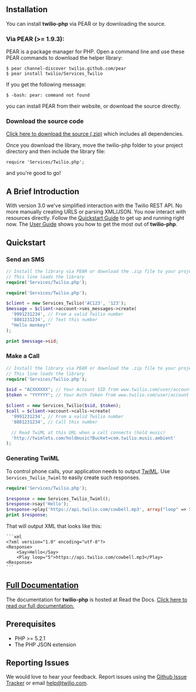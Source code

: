 ## Installation

You can install **twilio-php** via PEAR or by downloading the source.

### Via PEAR (>= 1.9.3):

PEAR is a package manager for PHP. Open a command line and use these PEAR
commands to download the helper library:

    $ pear channel-discover twilio.github.com/pear
    $ pear install twilio/Services_Twilio

If you get the following message:

    $ -bash: pear: command not found

you can install PEAR from their website, or download the source directly.

### Download the source code

[Click here to download the source
(.zip)](https://github.com/twilio/twilio-php/zipball/master) which includes all
dependencies.

Once you download the library, move the twilio-php folder to your project
directory and then include the library file:

    require 'Services/Twilio.php';

and you're good to go!

## A Brief Introduction

With version 3.0 we've simplified interaction with the Twilio
REST API. No more manually creating URLS or parsing XML/JSON.
You now interact with resources directly. Follow the [Quickstart
Guide](http://readthedocs.org/docs/twilio-php/en/latest/#quickstart)
to get up and running right now. The [User
Guide](http://readthedocs.org/docs/twilio-php/en/latest/#user-guide) shows you
how to get the most out of **twilio-php**.

## Quickstart

### Send an SMS

```php
// Install the library via PEAR or download the .zip file to your project folder.
// This line loads the library
require('Services/Twilio.php');

require('Services/Twilio.php');

$client = new Services_Twilio('AC123', '123');
$message = $client->account->sms_messages->create(
  '9991231234', // From a valid Twilio number
  '8881231234', // Text this number
  "Hello monkey!"
);

print $message->sid;
```

### Make a Call

```php
// Install the library via PEAR or download the .zip file to your project folder.
// This line loads the library
require('Services/Twilio.php');

$sid = "ACXXXXXX"; // Your Account SID from www.twilio.com/user/account
$token = "YYYYYY"; // Your Auth Token from www.twilio.com/user/account

$client = new Services_Twilio($sid, $token);
$call = $client->account->calls->create(
  '9991231234', // From a valid Twilio number
  '8881231234', // Call this number

  // Read TwiML at this URL when a call connects (hold music)
  'http://twimlets.com/holdmusic?Bucket=com.twilio.music.ambient'
);
```

### Generating TwiML

To control phone calls, your application needs to output
[TwiML](http://www.twilio.com/docs/api/twiml/ "Twilio Markup Language"). Use
`Services_Twilio_Twiml` to easily create such responses.

```php
require('Services/Twilio.php');

$response = new Services_Twilio_Twiml();
$response->say('Hello');
$response->play('https://api.twilio.com/cowbell.mp3', array("loop" => 5));
print $response;
```

That will output XML that looks like this:

    ```xml
    <?xml version="1.0" encoding="utf-8"?>
    <Response>
        <Say>Hello</Say>
        <Play loop="5">https://api.twilio.com/cowbell.mp3</Play>
    <Response>
    ```

## [Full Documentation](http://readthedocs.org/docs/twilio-php/en/latest/ "Twilio PHP Library Documentation")

The documentation for **twilio-php** is hosted
at Read the Docs. [Click here to read our full
documentation.](http://readthedocs.org/docs/twilio-php/en/latest/ "Twilio PHP
Library Documentation")

## Prerequisites

* PHP >= 5.2.1
* The PHP JSON extension

## Reporting Issues

We would love to hear your feedback. Report issues using the [Github
Issue Tracker](https://github.com/twilio/twilio-php/issues) or email
[help@twilio.com](mailto:help@twilio.com).

